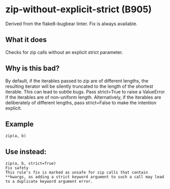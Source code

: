 # zip-without-explicit-strict (B905)
Derived from the flake8-bugbear linter.
Fix is always available.
## What it does
Checks for zip calls without an explicit strict parameter.
## Why is this bad?
By default, if the iterables passed to zip are of different lengths, the
resulting iterator will be silently truncated to the length of the shortest
iterable. This can lead to subtle bugs.
Pass strict=True to raise a ValueError if the iterables are of
non-uniform length. Alternatively, if the iterables are deliberately of
different lengths, pass strict=False to make the intention explicit.
## Example
```
zip(a, b)
```
## Use instead:
```
zip(a, b, strict=True)
Fix safety
This rule's fix is marked as unsafe for zip calls that contain
**kwargs, as adding a strict keyword argument to such a call may lead
to a duplicate keyword argument error.
```